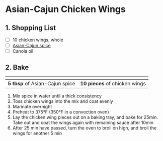 # Asian-Cajun Chicken Wings

## 1. Shopping List
- [ ] 10 chicken wings, whole
- [ ] [Asian-Cajun spice][1]
- [ ] Canola oil

## 2. Bake
|<!-- -->|<!-- -->|
|---|---|
| **5 tbsp** of Asian-Cajun spice | **10 pieces** of chicken wings |

1. Mix spice in water until a thick consistency
2. Toss chicken wings into the mix and coat evenly
3. Marinate overnight
2. Preheat  to 375°F (350°F in a convection oven)
3. Lay the chicken wing pieces out on a baking tray, and bake for 25min. Take out and coat the wings again with remaining sauce after 10min
5. After 25 min have passed, turn the oven to broil on high, and broil the wings for another 5 min

[1]: https://github.com/nanotalks/recipes/blob/master/Spices%20and%20Sauces/Asian-Cajun%20Spice.md